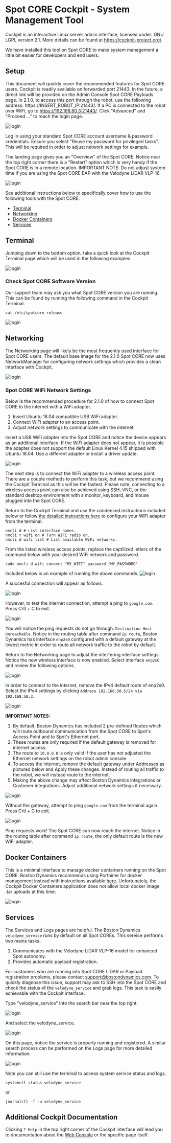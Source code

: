 <!--
Copyright (c) 2020 Boston Dynamics, Inc.  All rights reserved.

Downloading, reproducing, distributing or otherwise using the SDK Software
is subject to the terms and conditions of the Boston Dynamics Software
Development Kit License (20191101-BDSDK-SL).
-->

# Spot CORE Cockpit - System Management Tool

Cockpit is an interactive Linux server admin interface, licensed under: GNU LGPL version 2.1. More details can be found at https://cockpit-project.org/.

We have installed this tool on Spot CORE to make system management a little bit easier for developers and end users. 

## Setup

This document will quickly cover the recommended features for Spot CORE users. Cockpit is readily available on forwarded port 21443. In the future, a direct link will be provided on the Admin Console Spot CORE Payloads page. In 2.1.0, to access this port through the robot, use the following address: https://INSERT_ROBOT_IP:21443/. If a PC is connected to the robot over WiFi, go to https://192.168.80.3:21443/. Click "Advanced" and "Proceed ..." to reach the login page.


![login](./images/cockpit/login.png)

Log in using your standard Spot CORE account username & password credentials. Ensure you select "Reuse my password for privileged tasks". This will be required in order to adjust network settings for example. 

The landing page gives you an "Overview" of the Spot CORE. Notice near the top right corner there is a "Restart" option which is very handy if the Spot CORE is in a remote location. IMPORTANT NOTE: Do not adjust system time if you are using the Spot CORE EAP with the Velodyne LiDAR VLP-16.

![login](./images/cockpit/overview.png)

See additional instructions below to specifically cover how to use the following tools with the Spot CORE.

- [Terminal](#terminal)
- [Networking](#networking)
- [Docker Containers](#docker-containers)
- [Services](#services)

## Terminal
Jumping down to the bottom option, take a quick look at the Cockpit Terminal page which will be used in the following examples.

![login](./images/cockpit/terminal.png)

### Check Spot CORE Software Version
Our support team may ask you what Spot CORE version you are running. This can be found by running the following command in the Cockpit Terminal.

```
cat /etc/spotcore-release
```

![login](./images/cockpit/terminal_check_release.png)

## Networking
The Networking page will likely be the most frequently used interface for Spot CORE users. The default base image for the 2.1.0 Spot CORE now uses NetworkManager for configuring network settings which provides a clean interface with Cockpit. 

![login](./images/cockpit/networking.png)

### Spot CORE WiFi Network Settings
Below is the recommended procedure for 2.1.0 of how to connect Spot CORE to the internet with a WiFi adapter.

1. Insert Ubuntu 18.04 compatible USB WiFi adapter.
2. Connect WiFi adapter to an access point.
3. Adjust network settings to communicate with the internet.

Insert a USB WiFi adapter into the Spot CORE and notice the device appears as an additional interface. If the WiFi adapter does not appear, it is possible the adapter does not support the default Linux Kernel 4.15 shipped with Ubuntu 18.04. Use a different adapter or install a driver update.

![login](./images/cockpit/networking_wifi_adapter.png)

The next step is to connect the WiFi adapter to a wireless access point. There are a couple methods to perform this task, but we recommend using the Cockpit Terminal as this will be the fastest. Please note, connecting to a wireless access point can also be achieved using SSH, VNC, or the standard desktop environment with a monitor, keyboard, and mouse plugged into the Spot CORE.

Return to the Cockpit Terminal and use the condensed instructions included below or follow [the detailed instructions here](https://docs.ubuntu.com/core/en/stacks/network/network-manager/docs/configure-wifi-connections) to configure your WiFi adapter from the terminal.

```
nmcli d # List interface names.
nmcli r wifi on # Turn WiFi radio on.
nmcli d wifi list # List available WiFi networks.
```
From the listed wireless access points, replace the captilized letters of the command below with your desired WiFi network and password.
```
sudo nmcli d wifi connect "MY_WIFI" password "MY_PASSWORD"
```

Included below is an example of running the above commands.
![login](./images/cockpit/terminal_wifi.png)

A succesful connection will appear as follows.

![login](./images/cockpit/terminal_wifi_connected.png)

However, to test the internet connection, attempt a ping to `google.com`. Press Crtl + C to exit.

![login](./images/cockpit/terminal_wifi_ping_fails.png)

You will notice the ping requests do not go through. `Destination Host Unreachable`. Notice in the routing table after command `ip route`, Boston Dynamics has interface `enp2s0` configured with a default gateway at the lowest metric in order to route all network traffic to the robot by default.

Return to the Networking page to adjust the interfering interface settings. Notice the new wireless interface is now enabled. Select interface `enp2s0` and review the following options.

![login](./images/cockpit/networking_enp2s0.png)

In order to connect to the internet, remove the IPv4 default route of enp2s0. Select the IPv4 settings by clicking `Address 192.168.50.5/24 via 192.168.50.3`.

![login](./images/cockpit/networking_enp2s0_IPv4_default.png)

**IMPORTANT NOTES:**

1. By default, Boston Dynamics has included 2 pre-defined Routes which will route outbound communication from the Spot CORE to Spot's Access Point and to Spot's Ethernet port. 
1. These routes are only required if the default gateway is removed for internet access. 
1. The route to `10.0.0.0` is only valid if the user has not adjusted the Ethernet network settings on the robot admin console.
1. To access the internet, remove the default gateway under Addresses as pictured below and Apply these changes. Instead of routing all traffic to the robot, we will instead route to the internet.
1. Making the above change may affect Boston Dynamics integrations or Customer integrations. Adjust additional network settings if necessary.

![login](./images/cockpit/networking_enp2s0_no_gateway.png)

Without the gateway, attempt to ping `google.com` from the terminal again. Press Crtl + C to exit.

![login](./images/cockpit/terminal_ping_works.png)

Ping requests work! The Spot CORE can now reach the internet. Notice in the routing table after command `ip route`, the only default route is the new WiFi adapter. 

## Docker Containers
This is a minimal interface to manage docker containers running on the Spot CORE. Boston Dynamics recommends using Portainer for docker management instead with instructions available [here](./docker_containers.md). Unfortunately, the Cockpit Docker Containers application does not allow local docker image .tar uploads at this time.

![login](./images/cockpit/docker.png)

## Services
The Services and Logs pages are helpful. The Boston Dynamics `velodyne_service` runs by default on all Spot COREs. This service performs two mains tasks:

1. Communicates with the Velodyne LiDAR VLP-16 model for enhanced Spot autonomy. 
1. Provides automatic payload registration.

For customers who are running into Spot CORE LiDAR or Payload registration problems, please contact support@bostondynamics.com. To quickly diagnose this issue, support may ask to SSH into the Spot CORE and check the status of the `velodyne_service` and grab logs. This task is easily achievable with the Cockpit interface. 

Type "velodyne_service" into the search bar near the top right.

![login](./images/cockpit/services_search.png)

And select the velodyne_service.

![login](./images/cockpit/services_velodyne.png)

On this page, notice the service is properly running and registered. A similar search process can be performed on the Logs page for more detailed information. 

![login](./images/cockpit/logs_velodyne.png)

Note you can still use the terminal to access system service status and logs. 

```
systemctl status velodyne_service
```
or 
```
journalctl -f -u velodyne_service
```

## Additional Cockpit Documentation
Clicking `? Help` in the top right corner of the Cockpit interface will lead you to documentation about the [Web Console](https://access.redhat.com/documentation/en-us/red_hat_enterprise_linux/8/html/managing_systems_using_the_rhel_8_web_console/index) or the specific page itself.
